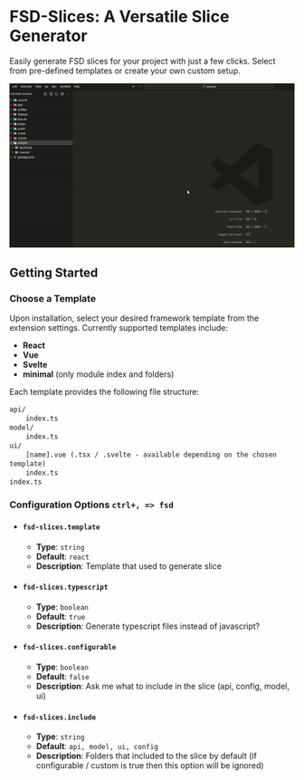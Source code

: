 # FSD-Slices: A Versatile Slice Generator

Easily generate FSD slices for your project with just a few clicks. Select from pre-defined templates or create your own custom setup.

![Preview](https://raw.githubusercontent.com/SbokyZahodi/fsd-slices/main/res/preview.gif)




## Getting Started

### Choose a Template

Upon installation, select your desired framework template from the extension settings. Currently supported templates include:

- **React**
- **Vue**
- **Svelte**
- **minimal** (only module index and folders)

Each template provides the following file structure:

```plaintext
api/
    index.ts
model/
    index.ts
ui/
    [name].vue (.tsx / .svelte - available depending on the chosen template)
    index.ts
index.ts
```

### Configuration Options `ctrl+, => fsd`


- #### `fsd-slices.template`
  - **Type**: `string`
  - **Default**: `react`
  - **Description**: Template that used to generate slice

- #### `fsd-slices.typescript`
  - **Type**: `boolean`
  - **Default**: `true`
  - **Description**: Generate typescript files instead of javascript?


- #### `fsd-slices.configurable`
  - **Type**: `boolean`
  - **Default**: `false`
  - **Description**: Ask me what to include in the slice (api, config, model, ui)


- #### `fsd-slices.include`
  - **Type**: `string`
  - **Default**: `api, model, ui, config`
  - **Description**: Folders that included to the slice by default (if configurable / custom is true then this option will be ignored)
